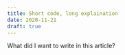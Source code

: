 ```yaml
---
title: Short code, long explaination
date: 2020-11-21
draft: true
---
```


What did I want to write in this article?
